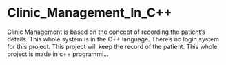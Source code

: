 # Clinic_Management_In_C++

Clinic Management is based on the concept of recording the patient’s details. This whole system is in the C++ language. There’s no login system for this project. This project will keep the record of the patient. This whole project is made in c++ programmi...
 
